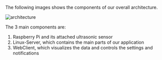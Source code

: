 
The following images shows the components of our overall architecture.

![architecture](../img/architecture.png)

The 3 main components are:

1. Raspberry Pi and its attached ultrasonic sensor
2. Linux-Server, which contains the main parts of our application
3. WebClient, which visualizes the data and controls the settings and notifications

